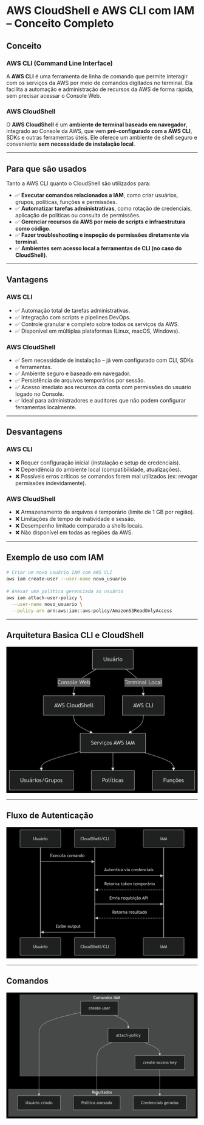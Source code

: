 # AWS CloudShell e AWS CLI com IAM – Conceito Completo

## Conceito

### AWS CLI (Command Line Interface)

A **AWS CLI** é uma ferramenta de linha de comando que permite interagir com os serviços da AWS por meio de comandos digitados no terminal. Ela facilita a automação e administração de recursos da AWS de forma rápida, sem precisar acessar o Console Web.

### AWS CloudShell

O **AWS CloudShell** é um **ambiente de terminal baseado em navegador**, integrado ao Console da AWS, que vem **pré-configurado com a AWS CLI**, SDKs e outras ferramentas úteis. Ele oferece um ambiente de shell seguro e conveniente **sem necessidade de instalação local**.

---

## Para que são usados

Tanto a AWS CLI quanto o CloudShell são utilizados para:

- ✅ **Executar comandos relacionados a IAM**, como criar usuários, grupos, políticas, funções e permissões.
- ✅ **Automatizar tarefas administrativas**, como rotação de credenciais, aplicação de políticas ou consulta de permissões.
- ✅ **Gerenciar recursos da AWS por meio de scripts e infraestrutura como código**.
- ✅ **Fazer troubleshooting e inspeção de permissões diretamente via terminal**.
- ✅ **Ambientes sem acesso local a ferramentas de CLI (no caso do CloudShell)**.

---

## Vantagens

### AWS CLI
- ✅ Automação total de tarefas administrativas.
- ✅ Integração com scripts e pipelines DevOps.
- ✅ Controle granular e completo sobre todos os serviços da AWS.
- ✅ Disponível em múltiplas plataformas (Linux, macOS, Windows).

### AWS CloudShell
- ✅ Sem necessidade de instalação – já vem configurado com CLI, SDKs e ferramentas.
- ✅ Ambiente seguro e baseado em navegador.
- ✅ Persistência de arquivos temporários por sessão.
- ✅ Acesso imediato aos recursos da conta com permissões do usuário logado no Console.
- ✅ Ideal para administradores e auditores que não podem configurar ferramentas localmente.

---

## Desvantagens

### AWS CLI
- ❌ Requer configuração inicial (instalação e setup de credenciais).
- ❌ Dependência do ambiente local (compatibilidade, atualizações).
- ❌ Possíveis erros críticos se comandos forem mal utilizados (ex: revogar permissões indevidamente).

### AWS CloudShell
- ❌ Armazenamento de arquivos é temporário (limite de 1 GB por região).
- ❌ Limitações de tempo de inatividade e sessão.
- ❌ Desempenho limitado comparado a shells locais.
- ❌ Não disponível em todas as regiões da AWS.

---

## Exemplo de uso com IAM

```bash
# Criar um novo usuário IAM com AWS CLI
aws iam create-user --user-name novo_usuario

# Anexar uma política gerenciada ao usuário
aws iam attach-user-policy \
  --user-name novo_usuario \
  --policy-arn arn:aws:iam::aws:policy/AmazonS3ReadOnlyAccess
```
---

## Arquitetura Basica CLI e CloudShell 

![Arquitetura Basica CLI CloudShell](/images/ArquiteturaBasicaCLI.png)

---

## Fluxo de Autenticação
![Fluxo de Autenticação](/images/Fluxo%20de%20Autenticação%20CLI.png)

---

## Comandos
![Comandos](/images/comandosCLI.png)

